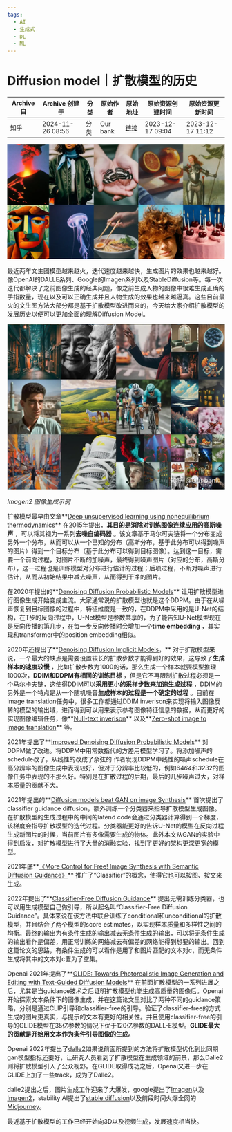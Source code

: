 ```yaml
---
tags:
  - AI
  - 生成式
  - DL
  - ML
---
```

# Diffusion model｜扩散模型的历史

| Archive 自 | Archive 创建于      | 分类  | 原始作者     | 原始地址                                         | 原始资源创建时间         | 原始资源更新时间         |
| --------- | ---------------- | --- | -------- | -------------------------------------------- | ---------------- | ---------------- |
| 知乎        | 2024-11-26 08:56 | 分类  | Our bank | [链接](https://zhuanlan.zhihu.com/p/672700039) | 2023-12-17 09:04 | 2023-12-17 11:12 |



![](assets/5805aa97d9781ee14f34a8aee9984b3c_MD5.webp)

最近两年文生图模型越来越火，迭代速度越来越快，生成图片的效果也越来越好。像OpenAI的DALLE系列、Google的Imagen系列以及StableDiffusion等。每一次迭代都解决了之前图像生成的经典问题，像之前生成人物的图像中很难生成正确的手指数量，现在以及可以正确生成并且人物生成的效果也越来越逼真。这些目前最火的文生图方法大部分都是基于扩散模型改进而来的，今天给大家介绍扩散模型的发展历史以便可以更加全面的理解Diffusion Model。

![](assets/ce3ec88340d0f7ede731005eea42192c_MD5.webp)

*Imagen2 图像生成示例*

扩散模型最早由文章**[Deep unsupervised learning using nonequilibrium thermodynamics](https://arxiv.org/abs/1503.03585)** 在2015年提出，**其目的是消除对训练图像连续应用的高斯噪声** ，可以将其视为一系列**去噪自编码器** 。该文章基于马尔可夫链将一个分布变成另外一个分布，从而可以从一个已知的分布（高斯分布，基于此分布可以得到噪声的图片）得到一个目标分布（基于此分布可以得到目标图像）。达到这一目标，需要一个前向过程，对图片不断的加噪声，最终得到噪声图片（对应的分布，高斯分布），这一过程也是训练模型对分布进行估计的过程；后项过程，不断对噪声进行估计，从而从初始结果中减去噪声，从而得到干净的图片。

在2020年提出的**[Denoising Diffusion Probabilistic Models](https://arxiv.org/abs/2006.11239)** 让用扩散模型进行图像生成开始变成主流。大家通常说的扩散模型也就是这个DDPM。由于在从噪声恢复到目标图像的过程中，特征维度是一致的，在DDPM中采用的是U-Net的结构，在T步的反向过程中，U-Net模型是参数共享的，为了能告知U-Net模型现在是反向传播的第几步，在每一步反向传播时会增加一个**time embedding** ，其实现和transformer中的position embedding相似。

2020年还提出了**[Denoising Diffusion Implicit Models](https://arxiv.org/abs/2010.02502)，** 对于扩散模型来说，一个最大的缺点是需要设置较长的扩散步数才能得到好的效果，这导致了**生成样本的速度较慢** ，比如扩散步数为1000的话，那么生成一个样本就要模型推理1000次，**DDIM和DDPM有相同的训练目标** ，但是它不再限制扩散过程必须是一个马尔卡夫链，这使得DDIM可以**采用更小的采样步数来加速生成过程** ，DDIM的另外是一个特点是从一个随机噪音**生成样本的过程是一个确定的过程** 。目前在image translation任务中，很多工作都通过DDIM inverison来实现将输入图像反转的模型的输出域，进而得到可以用来表示参考图像特征信息的数据，从而更好的实现图像编辑任务，像**[Null-text inverison](https://null-text-inversion.github.io/)** 以及**[Zero-shot image to image translation](https://pix2pixzero.github.io/)** 等。

2021年提出了**[Improved Denoising Diffusion Probabilistic Models](https://arxiv.org/abs/2102.09672)** 对DDPM做了改进。将DDPM中用常数指代的方差用模型学习了。将添加噪声的schedule改了，从线性的改成了余弦的 作者发现DDPM中线性的噪声schedule在高分辨率的图像生成中表现较好，但对于分辨率比较低的，例如64*64*和*32*32的图像任务中表现的不那么好。特别是在扩散过程的后期，最后的几步噪声过大，对样本质量的贡献不大。

2021年提出的**[Diffusion models beat GAN on image Synthesis](https://arxiv.org/abs/2105.05233)** 首次提出了classifier guidance diffusion，额外训练一个分类器来指导扩散模型生成图像。在扩散模型的生成过程中的中间的latend code会通过分类器计算得到一个梯度，该梯度会指导扩散模型的迭代过程。分类器能更好的告诉U-Net的模型在反向过程生成新图片的时候，当前图片有多像需要生成的物体。此外本文从GAN的实验中得到启发，对扩散模型进行了大量的消融实验，找到了更好的架构更深更宽的模型。

2021年底**[《More Control for Free! Image Synthesis with Semantic Diffusion Guidance》](https://arxiv.org/abs/2112.05744)** 推广了“Classifier”的概念，使得它也可以按图、按文来生成。

2022年提出了**[Classifier-Free Diffusion Guidance](https://arxiv.org/abs/2207.12598)** 提出无需训练分类器，也可以用生成模型自己做引导，所以起名叫“Classifier-Free Diffusion Guidance”。具体来说在该方法中联合训练了conditional和unconditional的扩散模型，并且结合了两个模型的score estimates，以实现样本质量和多样性之间的均衡。最终的输出为有条件生成的输出减去无条件生成的输出，可以将无条件生成的输出看作是偏差，用正常训练的网络减去有偏差的网络能得到想要的输出。回到这篇论文的思路，有条件生成的可以看作是用了和图片匹配的文本对c，而无条件生成将其中的文本对c置为了空集。

Openai 2021年提出了**[GLIDE: Towards Photorealistic Image Generation and Editing with Text-Guided Diffusion Models](https://arxiv.org/abs/2112.10741)** 在前面扩散模型的一系列进展之后，尤其是当guidance技术之后证明扩散模型也能生成高质量的图像后。Openai开始探索文本条件下的图像生成，并在这篇论文里对比了两种不同的guidance策略，分别是通过CLIP引导和classifier-free的引导。验证了classifier-free的方式生成的图片更真实，与提示的文本有更好的相关性。并且使用classifier-free的引导的GLIDE模型在35亿参数的情况下优于120亿参数的DALL-E模型。**GLIDE最大的贡献是开始用文本作为条件引导图像的生成。** 

Openai 2022年提出了[dalle2](https://cdn.openai.com/papers/dall-e-2.pdf)如果说前面所提到的方法将扩散模型优化到比同期gan模型指标还要好，让研究人员看到了扩散模型在生成领域的前景，那么Dalle2则将扩散模型引入了公众视野。在GLIDE取得成功之后，Openai又进一步在GLIDE上加了一些track，成为了Dalle2。

dalle2提出之后，图片生成工作迎来了大爆发，google提出了[Imagen](https://arxiv.org/abs/2205.11487)以及[Imagen2](https://deepmind.google/technologies/imagen-2/)，stability AI提出了[stable diffusion](https://arxiv.org/abs/2112.10752)以及前段时间火爆全网的[Midjourney](https://www.midjourney.com/home/?callbackUrl=/app/)。

最近基于扩散模型的工作已经开始向3D以及视频生成，发展速度相当快。







